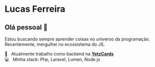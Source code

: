 # Lucas Ferreira

## Olá pessoal 👋

Estou buscando sempre aprender coisas no universo da programação. Recentemente, mergulhei no ecossistema do JS.

 :checkered_flag:  &nbsp; Atualmente  trabalho como backend na **[YetzCards](https://yetzcards.com.br)** 
 <br/> :computer: &nbsp; Minha stack: Php, Laravel, Lumen, Node.js  
